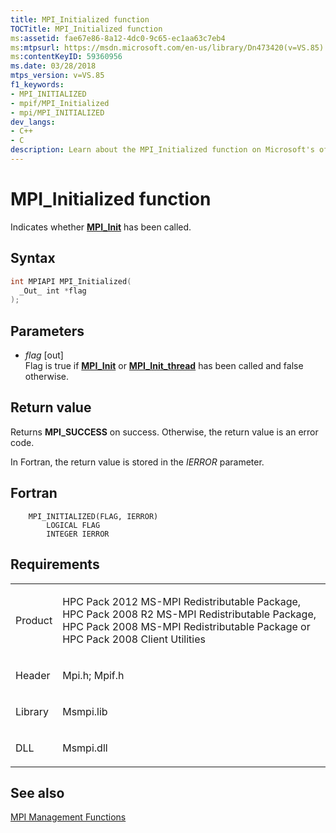 ```yaml
---
title: MPI_Initialized function
TOCTitle: MPI_Initialized function
ms:assetid: fae67e86-8a12-4dc0-9c65-ec1aa63c7eb4
ms:mtpsurl: https://msdn.microsoft.com/en-us/library/Dn473420(v=VS.85)
ms:contentKeyID: 59360956
ms.date: 03/28/2018
mtps_version: v=VS.85
f1_keywords:
- MPI_INITIALIZED
- mpif/MPI_Initialized
- mpi/MPI_INITIALIZED
dev_langs:
- C++
- C
description: Learn about the MPI_Initialized function on Microsoft's official site. Understand its syntax, parameters, return values, and requirements.
---
```


# MPI\_Initialized function

Indicates whether [**MPI\_Init**](mpi-init-function.md) has been called.

## Syntax

``` c++
int MPIAPI MPI_Initialized(
  _Out_ int *flag
);
```

## Parameters

  - *flag* \[out\]  
    Flag is true if [**MPI\_Init**](mpi-init-function.md) or [**MPI\_Init\_thread**](mpi-init-thread-function.md) has been called and false otherwise.

## Return value

Returns **MPI\_SUCCESS** on success. Otherwise, the return value is an error code.

In Fortran, the return value is stored in the *IERROR* parameter.

## Fortran

``` FORTRAN
    MPI_INITIALIZED(FLAG, IERROR)
        LOGICAL FLAG
        INTEGER IERROR
```

## Requirements

<table>
<colgroup>
<col/>
<col/>
</colgroup>
<tbody>
<tr class="odd">
<td><p>Product</p></td>
<td><p>HPC Pack 2012 MS-MPI Redistributable Package, HPC Pack 2008 R2 MS-MPI Redistributable Package, HPC Pack 2008 MS-MPI Redistributable Package or HPC Pack 2008 Client Utilities</p></td>
</tr>
<tr class="even">
<td><p>Header</p></td>
<td>Mpi.h;
Mpif.h</td>
</tr>
<tr class="odd">
<td><p>Library</p></td>
<td>Msmpi.lib</td>
</tr>
<tr class="even">
<td><p>DLL</p></td>
<td>Msmpi.dll</td>
</tr>
</tbody>
</table>


## See also

[MPI Management Functions](mpi-management-functions.md)

